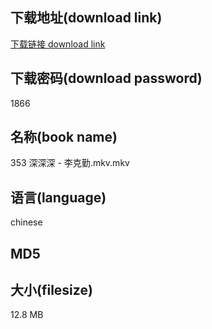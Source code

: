 ## 下载地址(download link)
[下载链接 download link](https://tutu365.netlify.app/?s=353+%E6%B7%B1%E6%B7%B1%E6%B7%B1+-+%E6%9D%8E%E5%85%8B%E5%8B%A4.mkv)

## 下载密码(download password)
1866

## 名称(book name)
353 深深深 - 李克勤.mkv.mkv

## 语言(language)
chinese

## MD5


## 大小(filesize)
12.8 MB
